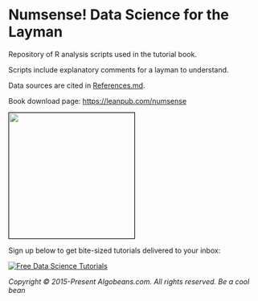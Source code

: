 # Numsense! Data Science for the Layman

Repository of R analysis scripts used in the tutorial book.

Scripts include explanatory comments for a layman to understand.

Data sources are cited in [References.md](https://github.com/algobeans/numsense/blob/master/References.md).

Book download page: https://leanpub.com/numsense

<a href="https://leanpub.com/numsense"><img style="border:1px solid black;" src="https://annalyzin.files.wordpress.com/2016/12/title_page.png" width="250"></a>

<p>

Sign up below to get bite-sized tutorials delivered to your inbox:

[![Free Data Science Tutorials](https://annalyzin.files.wordpress.com/2016/08/sign-up-button-transparent-bg-and-cropped.png?w=340&h=55)](http://eepurl.com/cbVFY1)

*Copyright © 2015-Present Algobeans.com. All rights reserved. Be a cool bean*

